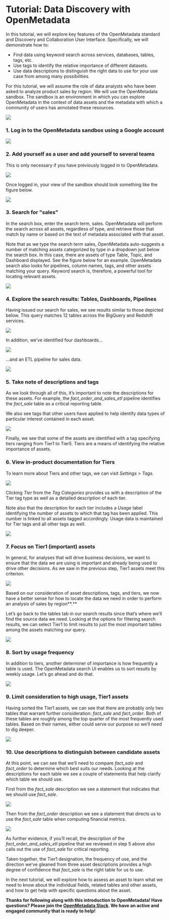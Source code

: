# Tutorial: Data Discovery with OpenMetadata

In this tutorial, we will explore key features of the OpenMetadata standard and Discovery and Collaboration User Interface. Specifically, we will demonstrate how to:

* Find data using keyword search across services, databases, tables, tags, etc.
* Use tags to identify the relative importance of different datasets.
* Use data descriptions to distinguish the right data to use for your use case from among many possibilities.

For this tutorial, we will assume the role of data analysts who have been asked to analyze product sales by region. We will use the OpenMetadata sandbox. The sandbox is an environment in which you can explore OpenMetadata in the context of data assets and the metadata with which a community of users has annotated these resources.

![](../.gitbook/assets/sandbox.png)

### **1. Log in to the OpenMetadata sandbox using a Google account**

![](../.gitbook/assets/log-in-with-google.png)

### 2. Add yourself as a user and add yourself to several teams

This is only necessary if you have previously logged in to OpenMetadata.

![](../.gitbook/assets/login-select-teams.png)

Once logged in, your view of the sandbox should look something like the figure below.

![](../.gitbook/assets/my-data.png)

### 3. Search for "sales"

In the search box, enter the search term, sales. OpenMetadata will perform the search across all assets, regardless of type, and retrieve those that match by name or based on the text of metadata associated with that asset.

Note that as we type the search term sales, OpenMetadata auto-suggests a number of matching assets categorized by type in a dropdown just below the search box. In this case, there are assets of type Table, Topic, and Dashboard displayed. See the figure below for an example. OpenMetadata search also looks for pipelines, column names, tags, and other assets matching your query. Keyword search is, therefore, a powerful tool for locating relevant assets.

![](../.gitbook/assets/sales-search-v2.png)

### 4. Explore the search results: Tables, Dashboards, Pipelines

Having issued our search for sales, we see results similar to those depicted below. This query matches 12 tables across the BigQuery and Redshift services.

![](../.gitbook/assets/search-results-v2.png)

In addition, we’ve identified four dashboards...&#x20;

![](../.gitbook/assets/dashboards.png)

...and an ETL pipeline for sales data.

![](../.gitbook/assets/pipeline-description.png)

### 5. Take note of descriptions and tags

As we look through all of this, it’s important to note the descriptions for these assets. For example, the _fact\_order\_and\_sales\_etl_ pipeline identifies the _fact\_sale_ table as a critical reporting table.

We also see tags that other users have applied to help identify data types of particular interest contained in each asset.

![](../.gitbook/assets/etl-description.png)

Finally, we see that some of the assets are identified with a tag specifying tiers ranging from Tier1 to Tier5. Tiers are a means of identifying the relative importance of assets.

### 6. View in-product documentation for Tiers

To learn more about Tiers and other tags, we can visit _Settings > Tags_.

![](../.gitbook/assets/settings-tags-menu.png)

Clicking _Tier_ from the _Tag Categories_ provides us with a description of the Tier tag type as well as a detailed description of each tier.

Note also that the description for each tier includes a _Usage_ label identifying the number of assets to which that tag has been applied. This number is linked to all assets tagged accordingly. Usage data is maintained for Tier tags and all other tags as well.

![](../.gitbook/assets/tier-documentation-v2.png)

### 7. Focus on Tier1 (important) assets

In general, for analyses that will drive business decisions, we want to ensure that the data we are using is important and already being used to drive other decisions. As we saw in the previous step, Tier1 assets meet this criterion.

![](../.gitbook/assets/tier-1-documentation-v2.png)

Based on our consideration of asset descriptions, tags, and tiers, we now have a better sense for how to locate the data we need in order to perform an analysis of sales by region**.**

Let’s go back to the tables tab in our search results since that’s where we’ll find the source data we need. Looking at the options for filtering search results, we can select Tier1 to limit results to just the most important tables among the assets matching our query.

![](../.gitbook/assets/tier1-results.png)

### 8. Sort by usage frequency

In addition to tiers, another determiner of importance is how frequently a table is used. The OpenMetadata search UI enables us to sort results by weekly usage. Let’s go ahead and do that.

![](../.gitbook/assets/sort-by-weekly-usage.png)

### 9. Limit consideration to high usage, Tier1 assets

Having sorted the Tier1 assets, we can see that there are probably only two tables that warrant further consideration: _fact\_sale_ and _fact\_order_. Both of these tables are roughly among the top quarter of the most frequently used tables. Based on their names, either could serve our purpose so we’ll need to dig deeper.

![](<../.gitbook/assets/sorted-by-weekly-usage (1).png>)

### 10. Use descriptions to distinguish between candidate assets

At this point, we can see that we’ll need to compare _fact\_sale_ and _fact\_order_ to determine which best suits our needs. Looking at the descriptions for each table we see a couple of statements that help clarify which table we should use.

First from the _fact\_sale_ description we see a statement that indicates that we should use _fact\_sale_.

![](../.gitbook/assets/fact-sale-description.jpeg)

Then from the _fact\_order_ description we see a statement that directs us to use the _fact\_sale_ table when computing financial metrics.

![](../.gitbook/assets/fact-order-description.jpeg)

As further evidence, if you’ll recall, the description of the _fact\_order\_and\_sales\_etl_ pipeline that we reviewed in step 5 above also calls out the use of _fact\_sale_ for critical reporting.

Taken together, the Tier1 designation, the frequency of use, and the direction we’ve gleaned from three asset descriptions provides a high degree of confidence that _fact\_sale_ is the right table for us to use.

In the next tutorial, we will explore how to assess an asset to learn what we need to know about the individual fields, related tables and other assets, and how to get help with specific questions about the asset.

**Thanks for following along with this introduction to OpenMetadata! Have questions? Please join the **[**OpenMetadata Slack**](https://slack.open-metadata.org)**. We have an active and engaged community that is ready to help!**

